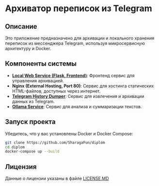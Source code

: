 # Архиватор переписок из Telegram

## Описание
Это приложение предназначено для архивации и локального хранения переписок из мессенджера Telegram, используя микросервисную архитектуру и Docker.

## Компоненты системы

- **[Local Web Service (Flask, Frontend)](https://github.com/SharagaFun/diplom/web)**: Фронтенд сервис для управления архивацией.
- **Nginx (External Hosting, Port 80)**: Сервис для хостинга статических HTML-файлов, доступных через интернет.
- **[Telegram History Dumper](https://github.com/3bl3gamer/tg_history_dumper)**: Сервис для извлечения и архивации данных из Telegram.
- **[Ollama Service](https://github.com/ollama/ollama)**: Сервис для анализа и суммаризации текстов.

## Запуск проекта
Убедитесь, что у вас установлены Docker и Docker Compose:
```bash
git clone https://github.com/SharagaFun/diplom
cd diplom
docker-compose up --build
```

## Лицензия
Данные о лицензии указаны в файле [LICENSE.MD](LICENSE.MD)
